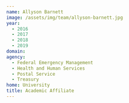 ```yaml
---
name: Allyson Barnett
image: /assets/img/team/allyson-barnett.jpg
year: 
  - 2016
  - 2017
  - 2018
  - 2019
domain:
agency:
  - Federal Emergency Management 
  - Health and Human Services
  - Postal Service
  - Treasury
home: University
title: Academic Affiliate
---
```


